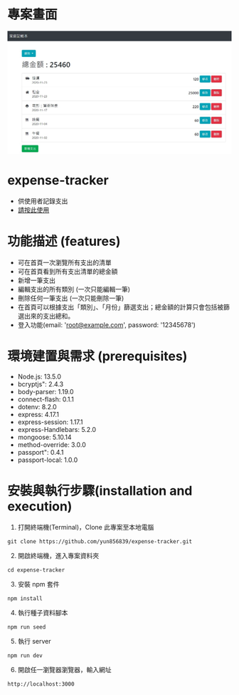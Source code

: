 # 專案畫面
![image](https://github.com/yun856839/expense-tracker/blob/master/expense-tracker.jpg)

# expense-tracker
* 供使用者記錄支出
* [請按此使用](https://limitless-lowlands-55482.herokuapp.com/)

# 功能描述 (features)
* 可在首頁一次瀏覽所有支出的清單
* 可在首頁看到所有支出清單的總金額
* 新增一筆支出
* 編輯支出的所有類別 (一次只能編輯一筆)
* 刪除任何一筆支出 (一次只能刪除一筆)
* 在首頁可以根據支出「類別」、「月份」篩選支出；總金額的計算只會包括被篩選出來的支出總和。
* 登入功能(email: 'root@example.com', password: '12345678')

# 環境建置與需求 (prerequisites)
* Node.js: 13.5.0
* bcryptjs": 2.4.3
* body-parser: 1.19.0
* connect-flash: 0.1.1
* dotenv: 8.2.0
* express: 4.17.1
* express-session: 1.17.1
* express-Handlebars: 5.2.0
* mongoose: 5.10.14
* method-override: 3.0.0
* passport": 0.4.1
* passport-local: 1.0.0


# 安裝與執行步驟(installation and execution)
  1. 打開終端機(Terminal)，Clone 此專案至本地電腦
  ```
  git clone https://github.com/yun856839/expense-tracker.git
  ```

  2. 開啟終端機，進入專案資料夾
  ```
  cd expense-tracker
  ```

  3. 安裝 npm 套件
  ```
  npm install
  ```
  4. 執行種子資料腳本
  ```
  npm run seed
  ```

  5. 執行 server
  ```
  npm run dev
  ```

  6. 開啟任一瀏覽器瀏覽器，輸入網址
  ```
  http://localhost:3000
  ```
